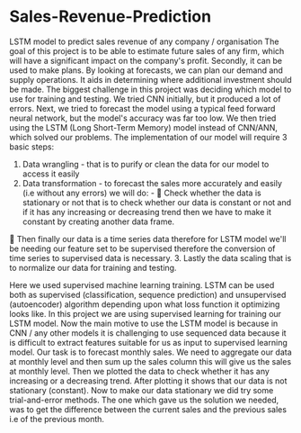 # Sales-Revenue-Prediction
LSTM model to predict sales revenue of any company / organisation
The goal of this project is to be able to estimate future sales of any firm, which will have a significant impact on the company's profit.
Secondly, it can be used to make plans. By looking at forecasts, we can plan our demand and supply operations. It aids in determining where additional investment should be made.
The biggest challenge in this project was deciding which model to use for training and testing. We tried CNN initially, but it produced a lot of errors. Next, we tried to forecast the model using a typical feed forward neural network, but the model's accuracy was far too low.
 We then tried using the LSTM (Long Short-Term Memory) model instead of CNN/ANN, which solved our problems.
The implementation of our model will require 3 basic steps:
1. Data wrangling - that is to purify or clean the data for our model to access it easily 
2. Data transformation - to forecast the sales more accurately and easily (i.e without any errors) we will do: -
	Check whether the data is stationary or not that is to check whether our data is constant or not and if it has any increasing or decreasing trend then we have to make it constant by creating another data frame.

	Then finally our data is a time series data therefore for LSTM model we'll be needing our feature set to be supervised therefore the conversion of time series to supervised data is necessary.
3. Lastly the data scaling that is to normalize our data for training and testing.

Here we used supervised machine learning training.
LSTM can be used both as supervised (classification, sequence prediction) and unsupervised (autoencoder) algorithm depending upon what loss function it optimizing looks like.
In this project we are using supervised learning for training our LSTM model.
Now the main motive to use the LSTM model is because in CNN / any other models it is challenging to use sequenced data because it is difficult to extract features suitable for us as input to supervised learning model.
Our task is to forecast monthly sales. We need to aggregate our data at monthly level and then sum up the sales column this will give us the sales at monthly level. 
Then we plotted the data to check whether it has any increasing or a decreasing trend. 
After plotting it shows that our data is not stationary (constant).
Now to make our data stationary we did try some trial-and-error methods. The one which gave us the solution we needed, was to get the difference between the current sales and the previous sales i.e of the previous month.

